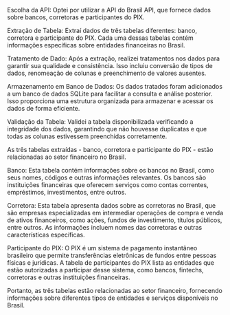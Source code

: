 Escolha da API: Optei por utilizar a API do Brasil API, que fornece dados sobre bancos, corretoras e participantes do PIX.

Extração de Tabela: Extraí dados de três tabelas diferentes: banco, corretora e participante do PIX. Cada uma dessas tabelas contém informações específicas sobre entidades financeiras no Brasil.

Tratamento de Dado: Após a extração, realizei tratamentos nos dados para garantir sua qualidade e consistência. Isso incluiu conversão de tipos de dados, renomeação de colunas e preenchimento de valores ausentes.

Armazenamento em Banco de Dados: Os dados tratados foram adicionados a um banco de dados SQLite para facilitar a consulta e análise posterior. Isso proporciona uma estrutura organizada para armazenar e acessar os dados de forma eficiente.

Validação da Tabela: Validei a tabela disponibilizada verificando a integridade dos dados, garantindo que não houvesse duplicatas e que todas as colunas estivessem preenchidas corretamente.

As três tabelas extraídas - banco, corretora e participante do PIX - estão relacionadas ao setor financeiro no Brasil. 

Banco: Esta tabela contém informações sobre os bancos no Brasil, como seus nomes, códigos e outras informações relevantes. Os bancos são instituições financeiras que oferecem serviços como contas correntes, empréstimos, investimentos, entre outros.

Corretora: Esta tabela apresenta dados sobre as corretoras no Brasil, que são empresas especializadas em intermediar operações de compra e venda de ativos financeiros, como ações, fundos de investimento, títulos públicos, entre outros. As informações incluem nomes das corretoras e outras características específicas.

Participante do PIX: O PIX é um sistema de pagamento instantâneo brasileiro que permite transferências eletrônicas de fundos entre pessoas físicas e jurídicas. A tabela de participantes do PIX lista as entidades que estão autorizadas a participar desse sistema, como bancos, fintechs, corretoras e outras instituições financeiras.

Portanto, as três tabelas estão relacionadas ao setor financeiro, fornecendo informações sobre diferentes tipos de entidades e serviços disponíveis no Brasil.
